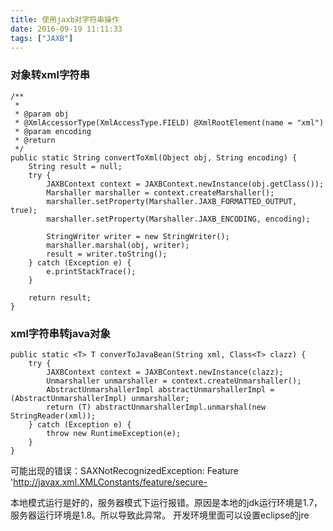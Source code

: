 ```yaml
---
title: 使用jaxb对字符串操作
date: 2016-09-19 11:11:33
tags: ["JAXB"]
---
```


### 对象转xml字符串

	/**
	 * 
	 * @param obj
	 * @XmlAccessorType(XmlAccessType.FIELD) @XmlRootElement(name = "xml")
	 * @param encoding
	 * @return
	 */
	public static String convertToXml(Object obj, String encoding) {
		String result = null;
		try {
			JAXBContext context = JAXBContext.newInstance(obj.getClass());
			Marshaller marshaller = context.createMarshaller();
			marshaller.setProperty(Marshaller.JAXB_FORMATTED_OUTPUT, true);
			marshaller.setProperty(Marshaller.JAXB_ENCODING, encoding);

			StringWriter writer = new StringWriter();
			marshaller.marshal(obj, writer);
			result = writer.toString();
		} catch (Exception e) {
			e.printStackTrace();
		}

		return result;
	}
	
### xml字符串转java对象

	public static <T> T converToJavaBean(String xml, Class<T> clazz) {
		try {
			JAXBContext context = JAXBContext.newInstance(clazz);
			Unmarshaller unmarshaller = context.createUnmarshaller();
			AbstractUnmarshallerImpl abstractUnmarshallerImpl = (AbstractUnmarshallerImpl) unmarshaller;
			return (T) abstractUnmarshallerImpl.unmarshal(new StringReader(xml));
		} catch (Exception e) {
			throw new RuntimeException(e);
		}
	}	

可能出现的错误：SAXNotRecognizedException: Feature 'http://javax.xml.XMLConstants/feature/secure-

本地模式运行是好的，服务器模式下运行报错。原因是本地的jdk运行环境是1.7，服务器运行环境是1.8。所以导致此异常。
开发环境里面可以设置eclipse的jre